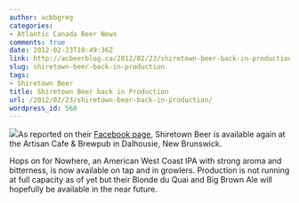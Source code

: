 ```yaml
---
author: acbbgreg
categories:
- Atlantic Canada Beer News
comments: true
date: 2012-02-23T10:49:36Z
link: http://acbeerblog.ca/2012/02/23/shiretown-beer-back-in-production/
slug: shiretown-beer-back-in-production
tags:
- Shiretown Beer
title: Shiretown Beer back in Production
url: /2012/02/23/shiretown-beer-back-in-production/
wordpress_id: 568
---
```


[![](http://acbeerblog.ca/wp-content/uploads/2012/02/shiretown2.jpg)](http://acbeerblog.ca/wp-content/uploads/2012/02/shiretown2.jpg)As reported on their [Facebook page](http://www.facebook.com/shiretown), Shiretown Beer is available again at the Artisan Cafe & Brewpub in Dalhousie, New Brunswick.

Hops on for Nowhere, an American West Coast IPA with strong aroma and bitterness, is now available on tap and in growlers.  Production is not running at full capacity as of yet but their Blonde du Quai and Big Brown Ale will hopefully be available in the near future.


###### 
